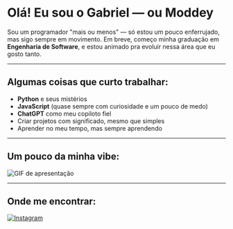 # Olá! Eu sou o Gabriel — ou Moddey

Sou um programador "mais ou menos" — só estou um pouco enferrujado, mas sigo sempre em movimento. Em breve, começo minha graduação em **Engenharia de Software**, e estou animado pra evoluir nessa área que eu gosto tanto.

---

## Algumas coisas que curto trabalhar:
- **Python** e seus mistérios  
- **JavaScript** (quase sempre com curiosidade e um pouco de medo)  
- **ChatGPT** como meu copiloto fiel  
- Criar projetos com significado, mesmo que simples  
- Aprender no meu tempo, mas sempre aprendendo  

---

## Um pouco da minha vibe:
![GIF de apresentação]( https://i.postimg.cc/RCPvJXKV/GMP-U2-F2-ZUd-IMDE.gif)

---

## Onde me encontrar:
[![Instagram](https://img.shields.io/badge/-@moddey_dhooo-E4405F?style=flat-square&logo=instagram&logoColor=white)](https://instagram.com/moddey_dhooo)

